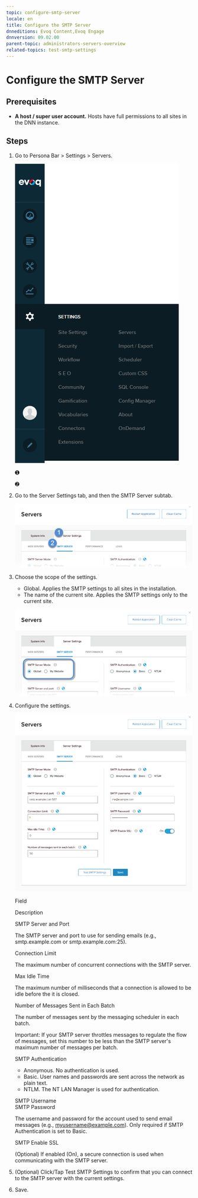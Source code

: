 ```yaml
---
topic: configure-smtp-server
locale: en
title: Configure the SMTP Server
dnneditions: Evoq Content,Evoq Engage
dnnversion: 09.02.00
parent-topic: administrators-servers-overview
related-topics: test-smtp-settings
---
```


# Configure the SMTP Server

## Prerequisites

*   **A host / super user account.** Hosts have full permissions to all sites in the DNN instance.

## Steps

1.  Go to Persona Bar \> Settings \> Servers.
    
    ![Persona Bar > Settings > Servers](/images/scr-pbar-host-Settings-E91.png)
    
    ➊
    
    ➋
    
2.  Go to the Server Settings tab, and then the SMTP Server subtab.
    
    ![Server Settings > SMTP Server](/images/scr-pbtabs-host-Settings-Servers-ServerSettings-SMTPServer-E90.png)
    
3.  Choose the scope of the settings.
    
    *   Global. Applies the SMTP settings to all sites in the installation.
    *   The name of the current site. Applies the SMTP settings only to the current site.
    
      
    
    ![SMTP Server Mode](/images/scr-Servers-ServerSettings-SMTPServer-SMTPServerMode-E90.png)
    
      
    
4.  Configure the settings.
    
      
    
    ![SMTP Server settings](/images/scr-Servers-ServerSettings-SMTPServer-E90.png)
    
      
    
    Field
    
    Description
    
    SMTP Server and Port
    
    The SMTP server and port to use for sending emails (e.g., smtp.example.com or smtp.example.com:25).
    
    Connection Limit
    
    The maximum number of concurrent connections with the SMTP server.
    
    Max Idle Time
    
    The maximum number of milliseconds that a connection is allowed to be idle before the it is closed.
    
    Number of Messages Sent in Each Batch
    
    The number of messages sent by the messaging scheduler in each batch.
    
    Important: If your SMTP server throttles messages to regulate the flow of messages, set this number to be less than the SMTP server's maximum number of messages per batch.
    
    SMTP Authentication
    
    *   Anonymous. No authentication is used.
    *   Basic. User names and passwords are sent across the network as plain text.
    *   NTLM. The NT LAN Manager is used for authentication.
    
    SMTP Username  
    SMTP Password
    
    The username and password for the account used to send email messages (e.g., myusername@example.com). Only required if SMTP Authentication is set to Basic.
    
    SMTP Enable SSL
    
    (Optional) If enabled (On), a secure connection is used when communicating with the SMTP server.
    
5.  (Optional) Click/Tap Test SMTP Settings to confirm that you can connect to the SMTP server with the current settings.
6.  Save.